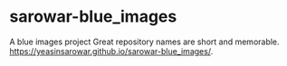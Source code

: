 # sarowar-blue_images
 A blue images project Great repository names are short and memorable.
https://yeasinsarowar.github.io/sarowar-blue_images/.
